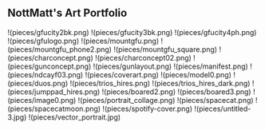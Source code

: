 ## NottMatt's Art Portfolio

!(pieces/gfucity2bk.png)
!(pieces/gfucity3bk.png)
!(pieces/gfucity4ph.png)
!(pieces/gfulogo.png)
!(pieces/mountgfu.png)
!(pieces/mountgfu_phone2.png)
!(pieces/mountgfu_square.png)
!(pieces/charconcept.png)
!(pieces/charconcept02.png)
!(pieces/gunconcept.png)
!(pieces/gunlayout.png)
!(pieces/manifest.png)
!(pieces/ndcayf03.png)
!(pieces/coverart.png)
!(pieces/model0.png)
!(pieces/duos.png)
!(pieces/trios_hires.png)
!(pieces/trios_hires_dark.png)
!(pieces/jumppad_hires.png)
!(pieces/boared2.png)
!(pieces/boared3.png)
!(pieces/image0.png)
!(pieces/portrait_collage.png)
!(pieces/spacecat.png)
!(pieces/spacecatmoon.png)
!(pieces/spotify-cover.png)
!(pieces/untitled-3.jpg)
!(pieces/vector_portrait.jpg)
